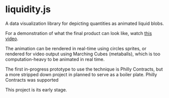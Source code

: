 # liquidity.js
A data visualization library for depicting quantities as animated liquid blobs.

For a demonstration of what the final product can look like, watch <a href='https://twitter.com/neilhalloran/status/733046888035954689'>this video</a>.

The animation can be rendered in real-time using circles sprites, or rendered for video output using Marching Cubes (metaballs), which is too computation-heavy to be animated in real time.

The first in-progress prototype to use the technique is Philly Contracts, but a more stripped down project in planned to serve as a boiler plate. Philly Contracts was supported

This project is its early stage.

